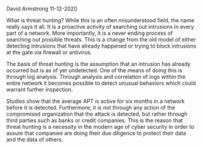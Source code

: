 David Armstrong 11-12-2020

What is threat hunting? While this is an often misunderstood field, the name really 
says it all. It is a proactive activity of searching out intrusions in every part of 
a network. More importantly, it is a never ending process of searching out possible 
threats. This is a change from the old model of either detecting intrusions that have 
already happened or trying to block intrusions at the gate via firewall or antivirus.

The basis of threat hunting is the assumption that an intrusion has already occurred 
but is as of yet undetected. One of the means of doing this is through log analysis. 
Through analysis and correlation of logs within the entire network it becomes possible 
to detect unusual behaviors which could warrant further inspection.

Studies show that the average APT is active for six months in a network before it is 
detected. Furthermore, it is not through any action of the compromised organization 
that the attack is detected, but rather through third parties such as banks or credit 
companies. This is the reason that threat hunting is a necessity in the modern age of 
cyber security in order to assure that companies are doing their due diligence to 
protect their data and the data of others.
